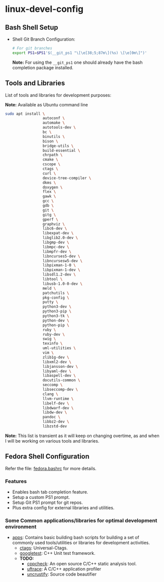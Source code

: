 # linux-devel-config #

## Bash Shell Setup ##

* Shell Git Branch Configuration:

    ```sh
    # For git branches
    export PS1=$PS1'$(__git_ps1 "\[\e[38;5;87m\](%s) \[\e[0m\]")'
    ```
    **Note:** For using the `__git_ps1` one should already have the bash completion package installed.

## Tools and Libraries ##

List of tools and libraries for development purposes:

**Note:** Available as Ubuntu command line
```sh
sudo apt install \
                 autoconf \
                 automake \
                 autotools-dev \
                 bc \
                 binutils \
                 bison \
                 bridge-utils \
                 build-essential \
                 chrpath \
                 cmake \
                 cscope \
                 ctags \
                 curl \
                 device-tree-compiler \
                 dkms \
                 doxygen \
                 flex \
                 gawk \
                 gcc \
                 gdb \
                 git \
                 gitg \
                 gperf \
                 graphviz \
                 libc6-dev \
                 libexpat-dev \
                 libglib2.0-dev \
                 libgmp-dev \
                 libmpc-dev \
                 libmpfr-dev \
                 libncurses5-dev \
                 libncursesw5-dev \
                 libpixman-1-0 \
                 libpixman-1-dev \
                 libsdl1.2-dev \
                 libtool \
                 libusb-1.0-0-dev \
                 meld \
                 patchutils \
                 pkg-config \
                 putty \
                 python3-dev \
                 python3-pip \
                 python3-tk \
                 python-dev \
                 python-pip \
                 ruby \
                 ruby-dev \
                 swig \
                 texinfo \
                 uml-utilities \
                 vim \
                 zlib1g-dev \
                 libxml2-dev \
                 libjansson-dev \
                 libyaml-dev \
                 libaspell-dev \
                 docutils-common \
                 seccomp \
                 libseccomp-dev \
                 clang \
                 llvm-runtime \
                 libelf-dev \
                 libdwarf-dev \
                 libdw-dev \
                 pandoc \
                 libbz2-dev \
                 libzstd-dev
```
**Note:** This list is transient as it will keep on changing overtime, as and when I will be working on various tools and libraries.

## Fedora Shell Configuration

Refer the file: [fedora.bashrc](fedora.bashrc) for more details.

### Features

* Enables bash tab completion feature.
* Setup a custom PS1 prompt.
* Setup Git PS1 prompt for git repos.
* Plus extra config for external libraries and utilities.

### Some Common applications/libraries for optimal development environment

* [apps](apps): Contains basic building bash scripts for building a set of
  commonly used tools/utilities or libraries for development activities.
  * [ctags](apps/ctags-build.sh): Universal-Ctags.
  * [googletest](apps/googletest-build.sh): C++ Unit test framework.
  * **TODO:**
    * [cppcheck](): An open source C/C++ static analysis tool.
    * [uftrace](): A C/C++ application profiler
    * [uncrustify](): Source code beautifier

